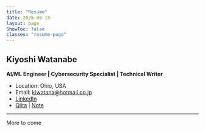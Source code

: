 ```yaml
---
title: "Resume"
date: 2025-06-15
layout: page
ShowToc: false
classes: "resume-page"
---
```


## Kiyoshi Watanabe

**AI/ML Engineer | Cybersecurity Specialist | Technical Writer**

- Location: Ohio, USA
- Email: kiwatana@hotmail.co.jp
- [LinkedIn](https://linkedin.com/in/kiyoshi-watanabe-06395213)
- [Qiita](https://qiita.com/iptracej) | [Note](https://note.com/kiwatana)

---
More to come
